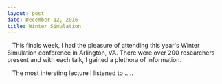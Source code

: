 ```yaml
---
layout: post
date: December 12, 2016
title: Winter Simulation
---
```


&nbsp;&nbsp;&nbsp;This finals week, I had the pleasure of attending this year's Winter Simulation conference in Arlington, VA. There were over 200 researchers present and with each talk, I gained a plethora of information. 


&nbsp;&nbsp;&nbsp;The most intersting lecture I listened to
.....
